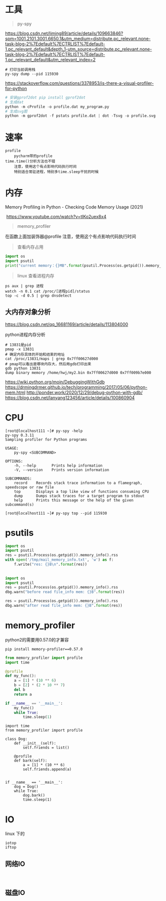 # 工具

> py-spy

https://blog.csdn.net/liming89/article/details/109663846?spm=1001.2101.3001.6650.1&utm_medium=distribute.pc_relevant.none-task-blog-2%7Edefault%7ECTRLIST%7Edefault-1.pc_relevant_default&depth_1-utm_source=distribute.pc_relevant.none-task-blog-2%7Edefault%7ECTRLIST%7Edefault-1.pc_relevant_default&utm_relevant_index=2

```shell
# 打印当前调用栈 
py-spy dump --pid 115930
```





https://stackoverflow.com/questions/3378953/is-there-a-visual-profiler-for-python

```py
# 安装gprof2dot pip install gprof2dot
# 生成dat
python -m cProfile -o profile.dat my_program.py
# 生成svg图
python -m gprof2dot -f pstats profile.dat | dot -Tsvg -o profile.svg
```











# 速率

```
profile
	pycharm带的profile
time.time()分析方法也不错
	注意，使用这个有点影响代码执行时间
	特别适合常驻进程，特别多time.sleep干扰的时候
```



# 内存

Memory Profiling in Python - Checking Code Memory Usage (2021)

​	https://www.youtube.com/watch?v=tIKo2uex8x4





> memory_profiler

在函数上面加装饰器@profile
注意，使用这个有点影响代码执行时间



> 查看内存占用

```python
import os
import psutil
print("current memory：{}MB".format(psutil.Process(os.getpid()).memory_info().rss / 1024 / 1024))
```



> linux 查看进程内存

```shell
ps aux | grep 进程
watch -n 0.1 cat /proc/[进程pid]/status
top -c -d 0.5 | grep dnsdetect
```



## 大内存对象分析

https://blog.csdn.net/qq_16681169/article/details/113804000



python进程内存分析

```shell
# 13831是pid
pmap -x 13831
# 确定内存具体的开始和结束的地址
cat /proc/13831/maps | grep 0x7ff00627d000
# pmap可以看出是哪块内存大，然后用gdb打印出来
gdb python 13831
dump binary memory /home/hwj/my2.bin 0x7ff00627d000 0x7ff009b7e000

```

https://wiki.python.org/moin/DebuggingWithGdb
https://drmingdrmer.github.io/tech/programming/2017/05/06/python-mem.html
http://ponder.work/2020/12/29/debug-python-with-gdb/
https://blog.csdn.net/lanyang123456/article/details/100860904



# CPU





```shell
[root@localhost111 ~]# py-spy -help
py-spy 0.3.11
Sampling profiler for Python programs

USAGE:
    py-spy <SUBCOMMAND>

OPTIONS:
    -h, --help       Prints help information
    -V, --version    Prints version information

SUBCOMMANDS:
    record    Records stack trace information to a flamegraph, speedscope or raw file
    top       Displays a top like view of functions consuming CPU
    dump      Dumps stack traces for a target program to stdout
    help      Prints this message or the help of the given subcommand(s)

[root@localhost111 ~]# py-spy top --pid 115930
```



# psutils

```python
import os
import psutil
res = psutil.Process(os.getpid()).memory_info().rss
with open('/tmp/mail_memory_info.txt', 'w') as f:
    f.write("res: {}B\n".format(res))
    
    
import os
import psutil
res = psutil.Process(os.getpid()).memory_info().rss
dbg.warn("before read file_info mem: {}B".format(res))

res = psutil.Process(os.getpid()).memory_info().rss
dbg.warn("after read file_info mem: {}B".format(res))
```

# memory_profiler

python2的需要用0.57.0的才兼容

```shell
pip install memory-profiler==0.57.0
```

```python
from memory_profiler import profile
import time

@profile
def my_func():
    a = [1] * (10 ** 6)
    b = [2] * (2 * 10 ** 7)
    del b
    return a

if __name__ == '__main__':
    my_func()
    while True:
        time.sleep(1)
```

```shell
import time
from memory_profiler import profile

class Dog:
    def __init__(self):
        self.friends = list()

    @profile
    def bark(self):
        a = [1] * (10 ** 6)
        self.friends.append(a)


if __name__ == '__main__':
    dog = Dog()
    while True:
        dog.bark()
        time.sleep(1)
```

# IO

linux 下的

```
iotop
iftop
```



## 网络IO

​	

## 磁盘IO




